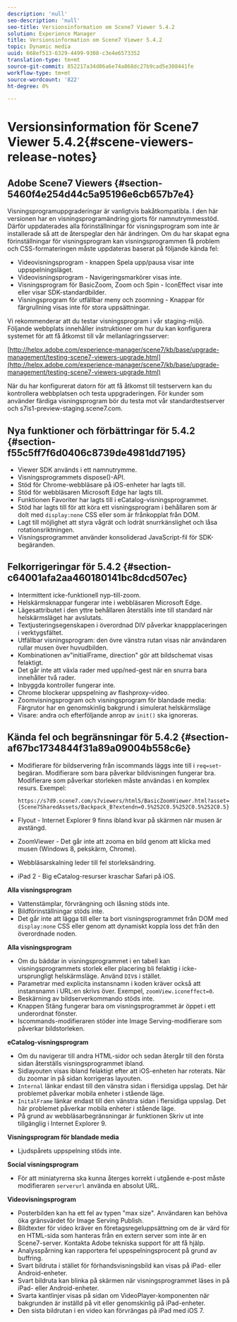 ```yaml
---
description: 'null'
seo-description: 'null'
seo-title: Versionsinformation om Scene7 Viewer 5.4.2
solution: Experience Manager
title: Versionsinformation om Scene7 Viewer 5.4.2
topic: Dynamic media
uuid: 668ef513-6329-4499-9308-c3e4e6573352
translation-type: tm+mt
source-git-commit: 852217a34d86a6e74a868dc27b9cad5e308441fe
workflow-type: tm+mt
source-wordcount: '822'
ht-degree: 0%

---
```



# Versionsinformation för Scene7 Viewer 5.4.2{#scene-viewers-release-notes}

## Adobe Scene7 Viewers {#section-5460f4e254d44c5a95196e6cb657b7e4}

Visningsprogramuppgraderingar är vanligtvis bakåtkompatibla. I den här versionen har en visningsprogramändring gjorts för namnutrymmesstöd. Därför uppdaterades alla förinställningar för visningsprogram som inte är installerade så att de återspeglar den här ändringen. Om du har skapat egna förinställningar för visningsprogram kan visningsprogrammen få problem och CSS-formateringen måste uppdateras baserat på följande kända fel:

* Videovisningsprogram - knappen Spela upp/pausa visar inte uppspelningsläget.
* Videovisningsprogram - Navigeringsmarkörer visas inte.
* Visningsprogram för BasicZoom, Zoom och Spin - IconEffect visar inte eller visar SDK-standardbilder.
* Visningsprogram för utfällbar meny och zoomning - Knappar för färgrullning visas inte för stora uppsättningar.

Vi rekommenderar att du testar visningsprogram i vår staging-miljö. Följande webbplats innehåller instruktioner om hur du kan konfigurera systemet för att få åtkomst till vår mellanlagringsserver:

[http://helpx.adobe.com/experience-manager/scene7/kb/base/upgrade-management/testing-scene7-viewers-upgrade.html](http://helpx.adobe.com/experience-manager/scene7/kb/base/upgrade-management/testing-scene7-viewers-upgrade.html)

När du har konfigurerat datorn för att få åtkomst till testservern kan du kontrollera webbplatsen och testa uppgraderingen. För kunder som använder färdiga visningsprogram bör du testa mot vår standardtestserver och s7is1-preview-staging.scene7.com.

## Nya funktioner och förbättringar för 5.4.2 {#section-f55c5ff7f6d0406c8739de4981dd7195}

* Viewer SDK används i ett namnutrymme.
* Visningsprogrammets dispose()-API.
* Stöd för Chrome-webbläsare på iOS-enheter har lagts till.
* Stöd för webbläsaren Microsoft Edge har lagts till.
* Funktionen Favoriter har lagts till i eCatalog-visningsprogrammet.
* Stöd har lagts till för att köra ett visningsprogram i behållaren som är dolt med `display:none` CSS eller som är frånkopplat från DOM.
* Lagt till möjlighet att styra vågrät och lodrät snurrkänslighet och låsa rotationsriktningen.
* Visningsprogrammet använder konsoliderad JavaScript-fil för SDK-begäranden.

## Felkorrigeringar för 5.4.2 {#section-c64001afa2aa460180141bc8dcd507ec}

* Intermittent icke-funktionell nyp-till-zoom.
* Helskärmsknappar fungerar inte i webbläsaren Microsoft Edge.
* Lägesattributet i den yttre behållaren återställs inte till standard när helskärmsläget har avslutats.
* Textjusteringsegenskapen i överordnad DIV påverkar knappplaceringen i verktygsfältet.
* Utfällbar visningsprogram: den övre vänstra rutan visas när användaren rullar musen över huvudbilden.
* Kombinationen av&quot;initialFrame, direction&quot; gör att bildschemat visas felaktigt.
* Det går inte att växla rader med upp/ned-gest när en snurra bara innehåller två rader.
* Inbyggda kontroller fungerar inte.
* Chrome blockerar uppspelning av flashproxy-video.
* Zoomvisningsprogram och visningsprogram för blandade media: Färgrutor har en genomskinlig bakgrund i simulerat helskärmsläge
* Visare: andra och efterföljande anrop av `init()` ska ignoreras.

## Kända fel och begränsningar för 5.4.2 {#section-af67bc1734844f31a89a09004b558c6e}

* Modifierare för bildservering från iscommands läggs inte till i `req=set`-begäran. Modifierare som bara påverkar bildvisningen fungerar bra. Modifierare som påverkar storleken måste användas i en komplex resurs. Exempel:

   ```
   https://s7d9.scene7.com/s7viewers/html5/BasicZoomViewer.html?asset= {Scene7SharedAssets/Backpack_B?extendn=0.5%252C0.5%252C0.5%252C0.5}
   ```

* Flyout - Internet Explorer 9 finns ibland kvar på skärmen när musen är avstängd.
* ZoomViewer - Det går inte att zooma en bild genom att klicka med musen (Windows 8, pekskärm, Chrome).
* Webbläsarskalning leder till fel storleksändring.
* iPad 2 - Big eCatalog-resurser kraschar Safari på iOS.

**Alla visningsprogram**

* Vattenstämplar, förvrängning och låsning stöds inte.
* Bildförinställningar stöds inte.
* Det går inte att lägga till eller ta bort visningsprogrammet från DOM med `display:none` CSS eller genom att dynamiskt koppla loss det från den överordnade noden.

**Alla visningsprogram**

* Om du bäddar in visningsprogrammet i en tabell kan visningsprogrammets storlek eller placering bli felaktig i icke-ursprungligt helskärmsläge. Använd `DIV`s i stället.
* Parametrar med explicita instansnamn i koden kräver också att instansnamn i URL:en skrivs över. Exempel, `zoomView.iconeffect=0`.
* Beskärning av bildserverkommando stöds inte.
* Knappen Stäng fungerar bara om visningsprogrammet är öppet i ett underordnat fönster.
* Iscommands-modifieraren stöder inte Image Serving-modifierare som påverkar bildstorleken.

**eCatalog-visningsprogram**

* Om du navigerar till andra HTML-sidor och sedan återgår till den första sidan återställs visningsprogrammet ibland.
* Sidlayouten visas ibland felaktigt efter att iOS-enheten har roterats. När du zoomar in på sidan korrigeras layouten.
* `Internal` länkar endast till den vänstra sidan i flersidiga uppslag. Det här problemet påverkar mobila enheter i stående läge.
* `InitalFrame` länkar endast till den vänstra sidan i flersidiga uppslag. Det här problemet påverkar mobila enheter i stående läge.
* På grund av webbläsarbegränsningar är funktionen Skriv ut inte tillgänglig i Internet Explorer 9.

**Visningsprogram för blandade media**

* Ljudspårets uppspelning stöds inte.

**Social visningsprogram**

* För att miniatyrerna ska kunna återges korrekt i utgående e-post måste modifieraren `serverurl` använda en absolut URL.

**Videovisningsprogram**

* Posterbilden kan ha ett fel av typen &quot;max size&quot;. Användaren kan behöva öka gränsvärdet för Image Serving Publish.
* Bildtexter för video kräver en företagsregeluppsättning om de är värd för en HTML-sida som hanteras från en extern server som inte är en Scene7-server. Kontakta Adobe tekniska support för att få hjälp.
* Analysspårning kan rapportera fel uppspelningsprocent på grund av buffring.
* Svart bildruta i stället för förhandsvisningsbild kan visas på iPad- eller Android-enheter.
* Svart bildruta kan blinka på skärmen när visningsprogrammet läses in på iPad- eller Android-enheter.
* Svarta kantlinjer visas på sidan om VideoPlayer-komponenten när bakgrunden är inställd på vit eller genomskinlig på iPad-enheter.
* Den sista bildrutan i en video kan förvrängas på iPad med iOS 7.

